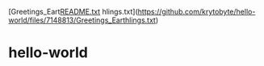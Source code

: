 [Greetings_Eart[README.txt](https://github.com/krytobyte/hello-world/files/7148815/README.txt)
hlings.txt](https://github.com/krytobyte/hello-world/files/7148813/Greetings_Earthlings.txt)
# hello-world
